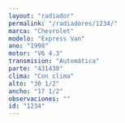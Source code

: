 ```yaml
---
layout: "radiador"
permalink: "/radiadores/1234/"
marca: "Chevrolet"
modelo: "Express Van"
ano: "1998"
motor: "V6 4.3"
transmision: "Automática"
parte: "431430"
clima: "Con clima"
alto: "30 1/2"
ancho: "17 1/2"
observaciones: ""
id: "1234"
---
```


